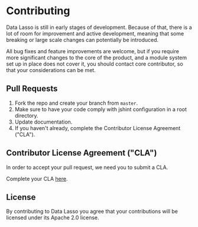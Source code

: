 # Contributing

Data Lasso is still in early stages of development. Because of that, there
is a lot of room for improvement and active development, meaning that some
breaking or large scale changes can potentially be introduced.

All bug fixes and feature improvements are welcome, but if you require more
significant changes to the core of the product, and a module system set up
in place does not cover it, you should contact core contributor, so that
your considerations can be met.

## Pull Requests

1. Fork the repo and create your branch from `master`.
1. Make sure to have your code comply with jshint configuration in a root directory.
1. Update documentation.
1. If you haven't already, complete the Contributor License Agreement ("CLA").

## Contributor License Agreement ("CLA")

In order to accept your pull request, we need you to submit a CLA.

Complete your CLA [here](http://static.tumblr.com/zyubucd/GaTngbrpr/tumblr_corporate_contributor_license_agreement_v1__10-7-14.pdf).

## License

By contributing to Data Lasso you agree that your contributions will be licensed under its Apache 2.0 license.
